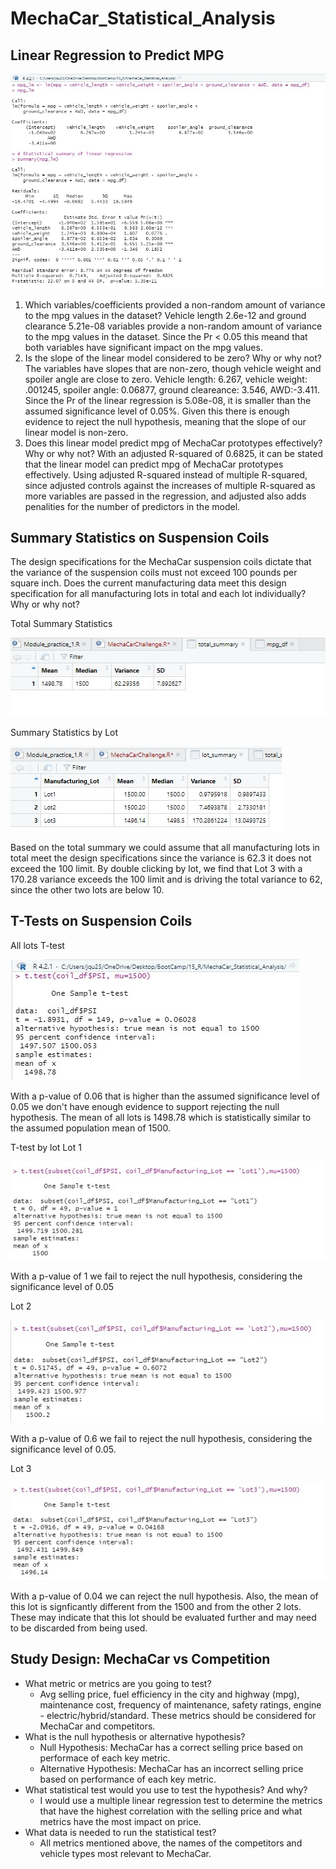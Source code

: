 # MechaCar_Statistical_Analysis

## Linear Regression to Predict MPG
 ![Alt text]( https://github.com/Jimena-QM/MechaCar_Statistical_Analysis/blob/main/images/Deliverable_1.jpg "Deliverable 1")

1) Which variables/coefficients provided a non-random amount of variance to the mpg values in the dataset?
    Vehicle length 2.6e-12 and ground clearance 5.21e-08 variables provide a non-random amount of variance to the mpg values in the dataset. Since the Pr < 0.05 this meand that both variables have significant impact on the mpg values. 
2) Is the slope of the linear model considered to be zero? Why or why not?
    The variables have slopes that are non-zero, though vehicle weight and spoiler angle are close to zero. Vehicle length: 6.267, vehicle weight: .001245, spoiler angle: 0.06877, ground cleareance: 3.546, AWD:-3.411. Since the Pr of the linear regression is 5.08e-08, it is smaller than the assumed significance level of 0.05%. Given this there is enough evidence to reject the null hypothesis, meaning that the slope of our linear model is non-zero. 
3)  Does this linear model predict mpg of MechaCar prototypes effectively? Why or why not?
    With an adjusted R-squared of 0.6825, it can be stated that the linear model can predict mpg of MechaCar prototypes effectively. Using adjusted R-squared instead of multiple R-squared, since adjusted controls against the increases of multiple R-squared as more variables are passed in the regression, and adjusted also adds penalities for the number of predictors in the model.

## Summary Statistics on Suspension Coils
The design specifications for the MechaCar suspension coils dictate that the variance of the suspension coils must not exceed 100 pounds per square inch. Does the current manufacturing data meet this design specification for all manufacturing lots in total and each lot individually? Why or why not?

Total Summary Statistics

 ![Alt text]( https://github.com/Jimena-QM/MechaCar_Statistical_Analysis/blob/main/images/D2_ttl_smry.jpg "Deliverable 2")


Summary Statistics by Lot

 ![Alt text]( https://github.com/Jimena-QM/MechaCar_Statistical_Analysis/blob/main/images/D2_lot_smry.jpg "Deliverable 2")


Based on the total summary we could assume that all manufacturing lots in total meet the design specifications since the variance is 62.3 it does not exceed the 100 limit. By double clicking by lot, we find that Lot 3 with a 170.28 variance exceeds the 100 limit and is driving the total variance to 62, since the other two lots are below 10.

## T-Tests on Suspension Coils
All lots T-test

 ![Alt text]( https://github.com/Jimena-QM/MechaCar_Statistical_Analysis/blob/main/images/D3_All_ttest.jpg "Deliverable 3")


With a p-value of 0.06 that is higher than the assumed significance level of 0.05 we don't have enough evidence to support rejecting the null hypothesis. The mean of all lots is 1498.78 which is statistically similar to the assumed population mean of 1500. 

T-test by lot
Lot 1

 ![Alt text]( https://github.com/Jimena-QM/MechaCar_Statistical_Analysis/blob/main/images/D3_lot_1_ttest.jpg "Deliverable 3")


With a p-value of 1 we fail to reject the null hypothesis, considering the significance level of 0.05

Lot 2

 ![Alt text]( https://github.com/Jimena-QM/MechaCar_Statistical_Analysis/blob/main/images/D3_lot_2_ttest.jpg "Deliverable 3")


With a p-value of 0.6 we fail to reject the null hypothesis, considering the significance level of 0.05.

Lot 3

 ![Alt text]( https://github.com/Jimena-QM/MechaCar_Statistical_Analysis/blob/main/images/D3_lot_3_ttest.jpg "Deliverable 3")

With a p-value of 0.04 we can reject the null hypothesis. Also, the mean of this lot is signficantly different from the 1500 and from the other 2 lots. These may indicate that this lot should be evaluated further and may need to be discarded from being used. 

## Study Design: MechaCar vs Competition
- What metric or metrics are you going to test?
    - Avg selling price, fuel efficiency in the city and highway (mpg), maintenance cost, frequency of maintenance, safety ratings, engine - electric/hybrid/standard. These metrics should be considered for MechaCar and competitors. 
- What is the null hypothesis or alternative hypothesis?
    - Null Hypothesis: MechaCar has a correct selling price based on performace of each key metric.
    - Alternative Hypothesis: MechaCar has an incorrect selling price based on performance of each key metric. 
- What statistical test would you use to test the hypothesis? And why?
    - I would use a multiple linear regression test to determine the metrics that have the highest correlation with the selling price and what metrics have the most impact on price. 
- What data is needed to run the statistical test?
    - All metrics mentioned above, the names of the competitors and vehicle types most relevant to MechaCar. 
